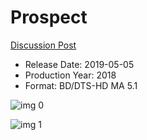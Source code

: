 # Prospect

[Discussion Post](https://www.avsforum.com/threads/bass-eq-for-filtered-movies.2995212/post-57937872)

* Release Date: 2019-05-05
* Production Year: 2018
* Format: BD/DTS-HD MA 5.1

![img 0](https://i.imgur.com/Q6sTJKH.jpg)

![img 1](https://i.imgur.com/BkWXqbU.jpg)

